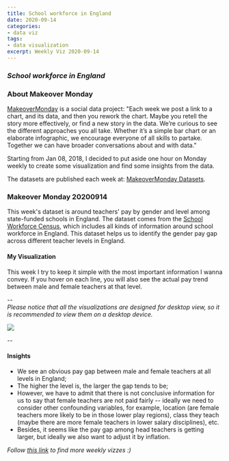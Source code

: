 ```yaml
---
title: School workforce in England
date: 2020-09-14
categories:
- data viz
tags:
- data visualization
excerpt: Weekly Viz 2020-09-14
---
```


### *School workforce in England*


### About Makeover Monday

[MakeoverMonday](http://www.makeovermonday.co.uk/) is a social data project:
"Each week we post a link to a chart, and its data, and then you rework the chart.
Maybe you retell the story more effectively, or find a new story in the data.
We’re curious to see the different approaches you all take. Whether it’s a simple bar chart or an elaborate infographic, we encourage everyone of all skills to partake.
Together we can have broader conversations about and with data."

Starting from Jan 08, 2018, I decided to put aside one hour on Monday weekly to create some visualization and find some insights from the data.

The datasets are published each week at: [MakeoverMonday Datasets](http://www.makeovermonday.co.uk/data/).

### Makeover Monday 20200914

This week's dataset is around teachers' pay by gender and level among state-funded schools in England. The dataset comes from the [School Workforce Census](https://explore-education-statistics.service.gov.uk/find-statistics/school-workforce-in-england#releaseHeadlines-charts), which includes all kinds of information around school workforce in England. This dataset helps us to identify the gender pay gap across different teacher levels in England.   

#### My Visualization

This week I try to keep it simple with the most important information I wanna convey. If you hover on each line, you will also see the actual pay trend between male and female teachers at that level.  

--  
*Please notice that all the visualizations are designed for desktop view, so it is recommended to view them on a desktop device.*  

<div class='tableauPlaceholder' id='viz1600195706972' style='position: relative'>
 <noscript><a href='#'>
  <img alt=' ' src='https:&#47;&#47;public.tableau.com&#47;static&#47;images&#47;Ma&#47;MakeOverMonday2020914SchoolWorkforceinEngland&#47;Dashboard1&#47;1_rss.png' style='border: none' />
</a></noscript>
<object class='tableauViz'  style='display:none;'>
  <param name='host_url' value='https%3A%2F%2Fpublic.tableau.com%2F' />
  <param name='embed_code_version' value='3' />
  <param name='site_root' value='' />
  <param name='name' value='MakeOverMonday2020914SchoolWorkforceinEngland&#47;Dashboard1' />
  <param name='tabs' value='no' />
  <param name='toolbar' value='yes' />
  <param name='static_image' value='https:&#47;&#47;public.tableau.com&#47;static&#47;images&#47;Ma&#47;MakeOverMonday2020914SchoolWorkforceinEngland&#47;Dashboard1&#47;1.png' />
  <param name='animate_transition' value='yes' />
  <param name='display_static_image' value='yes' />
  <param name='display_spinner' value='yes' />
  <param name='display_overlay' value='yes' />
  <param name='display_count' value='yes' />
  <param name='language' value='en' />
</object></div>       
<script type='text/javascript'>        
  var divElement = document.getElementById('viz1600195706972');       
  var vizElement = divElement.getElementsByTagName('object')[0];            
  if ( divElement.offsetWidth > 800 ) { vizElement.style.width='1000px';vizElement.style.height='627px';} else if ( divElement.offsetWidth > 500 ) { vizElement.style.width='1000px';vizElement.style.height='627px';} else { vizElement.style.width='100%';vizElement.style.height='727px';}        
  var scriptElement = document.createElement('script');           
  scriptElement.src = 'https://public.tableau.com/javascripts/api/viz_v1.js';        
  vizElement.parentNode.insertBefore(scriptElement, vizElement);          
</script>
  
  
--  

#### Insights
* We see an obvious pay gap between male and female teachers at all levels in England;  
* The higher the level is, the larger the gap tends to be;  
* However, we have to admit that there is not conclusive information for us to say that female teachers are not paid fairly -- ideally we need to consider other confounding variables, for example, location (are female teachers more likely to be in those lower play regions), class they teach (maybe there are more female teachers in lower salary disciplines), etc.  
* Besides, it seems like the pay gap among head teachers is getting larger, but ideally we also want to adjust it by inflation.  


*Follow [this link](https://yudong-94.github.io/personal-website/project/MakeOverMonday2020/) to find more weekly vizzes :)*